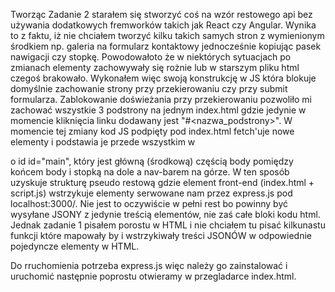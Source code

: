 Tworząc Zadanie 2 starałem się stworzyć coś na wzór restowego api bez używania dodatkowych fremworków takich jak React czy Angular. Wynika to z faktu, iż nie
chciałem tworzyć kilku takich samych stron z wymienionym środkiem np. galeria na formularz kontaktowy jednocześnie kopiując pasek nawigacji czy stopkę.
Powodowałoto że w niektórych sytuacjach po zmianach elementy zachowywały się rożnie lub w starszym pliku html czegoś brakowało. Wykonałem więc swoją konstrukcję
w JS która blokuje domyślnie zachowanie strony przy przekierowaniu czy przy submit formularza. Zablokowanie doświeżania przy przekierowaniu pozwoliło mi zachować
wszystkie 3 podstrony na jednym index.html gdzie jedynie w momencie kliknięcia linku dodawany jest "#<nazwa_podstrony>". W momencie tej zmiany kod JS podpięty
pod index.html fetch'uje nowe elementy i podstawia je przede wszystkim w <div> o id id="main", który jest główną (środkową) częścią body pomiędzy końcem body i
stopką na dole a nav-barem na górze. W ten sposób uzyskuje strukturę pseudo restową gdzie element front-end (index.html + script.js) wstrzykuje elementy
serwowane nam przez express.js pod localhost:3000/<endpoint>. Nie jest to oczywiście w pełni rest bo powinny być wysyłane JSONY z jedynie treścią elementów, nie
zaś całe bloki kodu html. Jednak zadanie 1 pisałem porostu w HTML i nie chciałem tu pisać kilkunastu funkcji które mapowały by i wstrzykiwały treści JSONÓW w
odpowiednie pojedyncze elementy w HTML.

Do rruchomienia potrzeba express.js więc należy go zainstalować i uruchomić następnie poprostu otwieramy w przegladarce index.html.